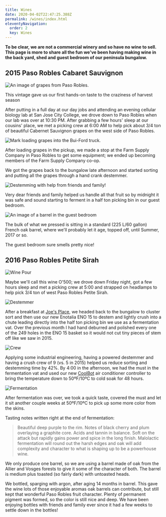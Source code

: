 ```yaml
---
title: Wines
date: 2020-04-02T22:47:25.388Z
permalink: /wines/index.html
eleventyNavigation:
  order: 2
  key: Wines
---
```

**To be clear, we are not a commercial winery and so have no wine to sell. This page is more to share all the fun we've been having making wine in the back yard, shed and guest bedroom of our peninsula bungalow.**

## 2015 Paso Robles Cabaret Sauvignon

![An image of grapes from Paso Robles.](/static/img/grape-picking.jpg "Grape Picking")

This vintage gave us our first hands-on taste to the craziness of harvest season

After putting in a full day at our day jobs and attending an evening cellular biology lab at San Jose City College, we drove down to Paso Robles when our lab was over at 10:30 PM. After grabbing a few hours' sleep at our cousins' place, we met a picking crew at 6:00 AM to help pick about 3/4 ton of beautiful Cabernet Sauvignon grapes on the west side of Paso Robles.

![Mark loading grapes into the Bui-Ford truck.](/static/img/truck.jpg "Loading Grapes")

After loading grapes in the pickup, we made a stop at the Farm Supply Company in Paso Robles to get some equipment; we ended up becoming members of the Farm Supply Company co-op.

We got the grapes back to the bungalow late afternoon and started sorting and putting all the grapes through a hand crank destemmer.

![Destemming with help from friends and family!](/static/img/destemming.jpg "Destemming")

Very dear friends and family helped us handle all that fruit so by midnight it was safe and sound starting to ferment in a half ton picking bin in our guest bedroom.

![An image of a barrel in the guest bedroom](/static/img/barrel.jpg "Barrel")

The bulk of what we pressed is sitting in a standard (225 L/60 gallon) French oak barrel, where we'll probably let it age, topped off, until Summer, 2017 or so.

The guest bedroom sure smells pretty nice!

## 2016 Paso Robles Petite Sirah

![](/static/img/wine-pour.jpg "Wine Pour")

Maybe we'll call this wine O'500; we drove down Friday night, got a few hours sleep and met a picking crew at 5:00 and strapped on headlamps to help pick 3/4 ton of west Paso Robles Petite Sirah.

![](/static/img/destemmer2.jpg "Destemmer")

After a breakfast at [Joe's Place](https://www.yelp.com/biz/joes-place-paso-robles-paso-robles), we headed back to the bungalow to cluster sort and then use our new Enotalia ENO 15 to destem and lightly crush into a chute leading directly into the half ton picking bin we use as a fermentation vat. Over the previous month I had hand deburred and polished every one of the 249 holes in the ENO 15 basket so it would not cut tiny pieces of stem off like we saw in 2015.

![](/static/img/crew.jpg "Crew")

Applying some industrial engineering, having a powered destemmer and having a crush crew of 9 (vs. 5 in 2015) helped us reduce sorting and destemming time by 42%. By 4:00 in the afternoon, we had the must in the fermentation vat and used our new [CoolBot](https://www.storeitcold.com/) air conditioner controller to bring the temperature down to 50ºF/10ºC to cold soak for 48 hours.

![](/static/img/fermentation.jpg "Fermentation")

After fermentation was over, we took a quick taste, covered the must and let it sit another couple weeks at 50ºF/10ºC to pick up some more color from the skins.

Tasting notes written right at the end of fermentation:

> Beautiful deep purple to the rim. Notes of black cherry and plum overlaying a graphite core. Acids and tannin in balance. Soft on the attack but rapidly gains power and spice in the long finish. Malolactic fermentation will round out the harsh edges and oak will add complexity and character to what is shaping up to be a powerhouse wine.

We only produce one barrel, so we are using a barrel made of oak from the Allier and Vosges forests to give it some of the character of both. The barrel is medium plus toasted (so fairly dark) with untoasted heads.

We bottled, sparging with argon, after aging 14 months in barrel. This gave the wine lots of those enjoyable aromas oak barrels can contribute, but still kept that wonderful Paso Robles fruit character. Plenty of permanent pigment was formed, so the color is still nice and deep. We have been enjoying bottles with friends and family ever since it had a few weeks to settle down in the bottles!